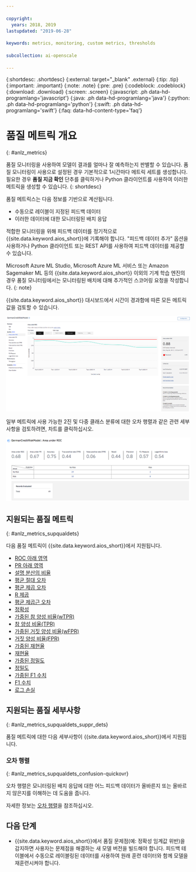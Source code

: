 ```yaml
---

copyright:
  years: 2018, 2019
lastupdated: "2019-06-28"

keywords: metrics, monitoring, custom metrics, thresholds

subcollection: ai-openscale

---
```


{:shortdesc: .shortdesc}
{:external: target="_blank" .external}
{:tip: .tip}
{:important: .important}
{:note: .note}
{:pre: .pre}
{:codeblock: .codeblock}
{:download: .download}
{:screen: .screen}
{:javascript: .ph data-hd-programlang='javascript'}
{:java: .ph data-hd-programlang='java'}
{:python: .ph data-hd-programlang='python'}
{:swift: .ph data-hd-programlang='swift'}
{:faq: data-hd-content-type='faq'}

# 품질 메트릭 개요
{: #anlz_metrics}

품질 모니터링을 사용하여 모델이 결과를 얼마나 잘 예측하는지 판별할 수 있습니다. 품질 모니터링이 사용으로 설정된 경우 기본적으로 1시간마다 메트릭 세트를 생성합니다. 필요한 경우 **품질 지금 확인** 단추를 클릭하거나 Python 클라이언트를 사용하여 이러한 메트릭을 생성할 수 있습니다.
{: shortdesc}

품질 메트릭스는 다음 정보를 기반으로 계산됩니다.

- 수동으로 레이블이 지정된 피드백 데이터
- 이러한 데이터에 대한 모니터링된 배치 응답

적합한 모니터링을 위해 피드백 데이터를 정기적으로 {{site.data.keyword.aios_short}}에 기록해야 합니다. "피드백 데이터 추가" 옵션을 사용하거나 Python 클라이언트 또는 REST API를 사용하여 피드백 데이터를 제공할 수 있습니다.

Microsoft Azure ML Studio, Microsoft Azure ML 서비스 또는 Amazon Sagemaker ML 등의 {{site.data.keyword.aios_short}} 이외의 기계 학습 엔진의 경우 품질 모니터링에서는 모니터링된 배치에 대해 추가적인 스코어링 요청을 작성합니다.
{: note}

{{site.data.keyword.aios_short}} 대시보드에서 시간이 경과함에 따른 모든 메트릭 값을 검토할 수 있습니다.

![ROC 아래 영역의 드리프트를 보여주는 품질 메트릭 차트](images/quality_metrics_001.png)


일부 메트릭에 사용 가능한 2진 및 다중 클래스 분류에 대한 오차 행렬과 같은 관련 세부사항을 검토하려면, 차트를 클릭하십시오.

![품질 메트릭의 세부사항 테이블](images/quality_metrics_002.png)

## 지원되는 품질 메트릭
{: #anlz_metrics_supqualdets}

다음 품질 메트릭이 {{site.data.keyword.aios_short}}에서 지원됩니다.

- [ROC 아래 영역](https://test.cloud.ibm.com/docs/services/ai-openscale?topic=ai-openscale-quality_roc)
- [PR 아래 영역](https://test.cloud.ibm.com/docs/services/ai-openscale?topic=ai-openscale-quality-area-pr)
- [설명 분산의 비율](https://test.cloud.ibm.com/docs/services/ai-openscale?topic=ai-openscale-quality_var)
- [평균 절대 오차](https://test.cloud.ibm.com/docs/services/ai-openscale?topic=ai-openscale-quality_abserror)
- [평균 제곱 오차](https://test.cloud.ibm.com/docs/services/ai-openscale?topic=ai-openscale-quality_squerror)
- [R 제곱](https://test.cloud.ibm.com/docs/services/ai-openscale?topic=ai-openscale-quality_r_squared)
- [평균 제곱근 오차](https://test.cloud.ibm.com/docs/services/ai-openscale?topic=ai-openscale-supqualdets_squ_errors_mean)
- [정확성](https://test.cloud.ibm.com/docs/services/ai-openscale?topic=ai-openscale-accuracy-opener)
- [가중된 참 양성 비율(wTPR)](https://test.cloud.ibm.com/docs/services/ai-openscale?topic=ai-openscale-quality-wtpr)
- [참 양성 비율(TPR)](https://test.cloud.ibm.com/docs/services/ai-openscale?topic=ai-openscale-quality_tpr)
- [가중된 거짓 양성 비율(wFPR)](https://test.cloud.ibm.com/docs/services/ai-openscale?topic=ai-openscale-quality_wfpr_weighted)
- [거짓 양성 비율(FPR)](https://test.cloud.ibm.com/docs/services/ai-openscale?topic=ai-openscale-quality_fpr_false)
- [가중된 재현율](https://test.cloud.ibm.com/docs/services/ai-openscale?topic=ai-openscale-quality_weighted_recall)
- [재현율](https://test.cloud.ibm.com/docs/services/ai-openscale?topic=ai-openscale-quality_recall)
- [가중된 정밀도](https://test.cloud.ibm.com/docs/services/ai-openscale?topic=ai-openscale-quality_wgth_prec)
- [정밀도](https://test.cloud.ibm.com/docs/services/ai-openscale?topic=ai-openscale-quality_precision)
- [가중된 F1 수치](https://test.cloud.ibm.com/docs/services/ai-openscale?topic=ai-openscale-quality_wght_f1-measure)
- [F1 수치](https://test.cloud.ibm.com/docs/services/ai-openscale?topic=ai-openscale-quality_f1-measr)
- [로그 손실](https://test.cloud.ibm.com/docs/services/ai-openscale?topic=ai-openscale-quality_log_loss)

## 지원되는 품질 세부사항
{: #anlz_metrics_supqualdets_suppr_dets}

품질 메트릭에 대한 다음 세부사항이 {{site.data.keyword.aios_short}}에서 지원됩니다.

### 오차 행렬
{: #anlz_metrics_supqualdets_confusion-quickovr}

오차 행렬은 모니터링된 배치 응답에 대한 어느 피드백 데이터가 올바른지 또는 올바르지 않은지를 이해하는 데 도움을 줍니다.

자세한 정보는 [오차 행렬](/docs/services/ai-openscale?topic=ai-openscale-it-conf-mtx)을 참조하십시오.

## 다음 단계

- {{site.data.keyword.aios_short}}에서 품질 문제점(예: 정확성 임계값 위반)을 감지하면 사용자는 문제점을 해결하는 새 모델 버전을 빌드해야 합니다. 피드백 테이블에서 수동으로 레이블링된 데이터를 사용하여 원래 훈련 데이터와 함께 모델을 재훈련시켜야 합니다. 

